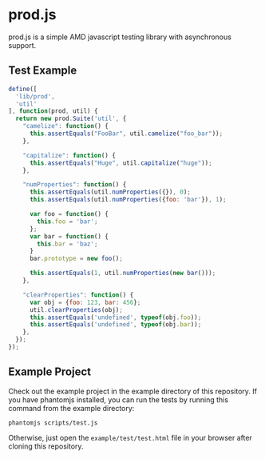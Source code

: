 prod.js
=======

prod.js is a simple AMD javascript testing library with asynchronous support.

Test Example
------------

```javascript
define([
  'lib/prod',
  'util'
], function(prod, util) {
  return new prod.Suite('util', {
    "camelize": function() {
      this.assertEquals("FooBar", util.camelize("foo_bar"));
    },

    "capitalize": function() {
      this.assertEquals("Huge", util.capitalize("huge"));
    },

    "numProperties": function() {
      this.assertEquals(util.numProperties({}), 0);
      this.assertEquals(util.numProperties({foo: 'bar'}), 1);

      var foo = function() {
        this.foo = 'bar';
      };
      var bar = function() {
        this.bar = 'baz';
      }
      bar.prototype = new foo();

      this.assertEquals(1, util.numProperties(new bar()));
    },

    "clearProperties": function() {
      var obj = {foo: 123, bar: 456};
      util.clearProperties(obj);
      this.assertEquals('undefined', typeof(obj.foo));
      this.assertEquals('undefined', typeof(obj.bar));
    },
  });
});
```

Example Project
---------------

Check out the example project in the example directory of this
repository. If you have phantomjs installed, you can run the tests
by running this command from the example directory:

    phantomjs scripts/test.js

Otherwise, just open the `example/test/test.html` file in your browser
after cloning this repository.
